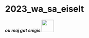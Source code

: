 # 2023_wa_sa_eiselt

***ou maj gat snigis***
<img src="https://media.discordapp.net/attachments/995477056425054230/999842645176234034/ezgif-4-04488ff962.gif" width="40" height="40" />

